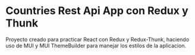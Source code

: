 # Countries Rest Api App con Redux y Thunk

Proyecto creado para practicar React con Redux y Redux-Thunk, haciendo uso de MUI y MUI ThemeBuilder para manejar los estilos de la aplicacion.
